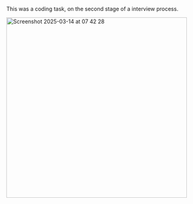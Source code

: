 This was a coding task, on the second stage of a interview process.


<img width="471" alt="Screenshot 2025-03-14 at 07 42 28" src="https://github.com/user-attachments/assets/edb2e7fd-6fd5-46f0-b0bc-c6c76f4bdce5" />
